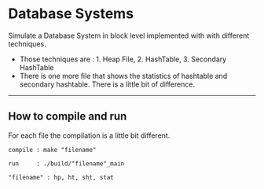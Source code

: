 # Database Systems

Simulate a Database System in block level implemented with with different techniques. 

- Those techniques are : 1. Heap File, 2. HashTable, 3. Secondary HashTable
- There is one more file that shows the statistics of hashtable and secondary hashtable. There is a little bit of difference.

---------------------------------
How to compile and run
---------------------------------
For each file the compilation is a little bit different.

    compile : make "filename"   

    run     : ./build/"filename"_main

    "filename" : hp, ht, sht, stat
